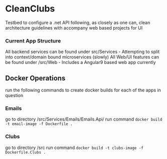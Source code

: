 # CleanClubs

Testbed to configure a .net API following, as closely as one can, clean architecture guidelines with accompany web based projects for UI

### Current App Structure
All backend services can be found under src/Services
    - Attempting to split into context/domain bound microservices (slowly)
All Web/UI features can be found under /src/Web
    - Includes a Angular9 based web app currently

## Docker Operations

run the following commands to create docker builds for each of the apps in question

### Emails

go to directory /src/Services/Emails/Emails.Api/
run command `docker build -t email-image -f Dockerfile .`

### Clubs

go to directory /src
run command `docker build -t clubs-image -f Dockerfile.Clubs .`
